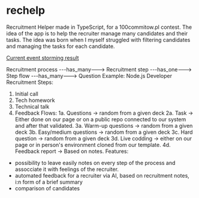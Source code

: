 # rechelp

Recruitment Helper made in TypeScript, for a 100commitow.pl contest. The idea of the app is to help the recruiter manage many candidates and their tasks.
The idea was born when I myself struggled with filtering candidates and managing the tasks for each candidate.

[Current event storming result](https://link.excalidraw.com/readonly/KAcABOalBR9Ed2CimIhb)

Recruitment process ---has_many---> Recruitment step ---has_one---> Step flow ---has_many---> Question
Example: Node.js Developer Recruitment
Steps:

1. Initial call
2. Tech homework
3. Technical talk
4. Feedback
   Flows:
   1a. Questions -> random from a given deck
   2a. Task -> Either done on our page or on a public repo connected to our system and after that validated.
   3a. Warm-up questions -> random from a given deck
   3b. Easy/medium questions -> random from a given deck
   3c. Hard question -> random from a given deck
   3d. Live codding -> either on our page or in person's environment cloned from our template.
   4d. Feedback report -> Based on notes.
   Features:

- possibility to leave easily notes on every step of the process and assocciate it with feelings of the recruiter.
- automated feedback for a recruiter via AI, based on recruitment notes, i:n form of a brief summary
- comparison of candidates
